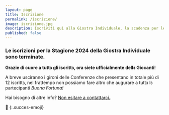 ```yaml
---
layout: page
title: Iscrizione
permalink: /iscrizione/
image: iscrizione.jpg
description: Iscriviti qui alla Giostra Individuale, la scadenza per le iscrizioni del campionato 2023 è il 31 Gennaio.
published: false
---
```




### Le iscrizioni per la Stagione 2024 della Giostra Individuale sono terminate.


**Grazie di cuore a tuttз gli iscrittз, ora siete ufficialmente dellз Giocanti**!

A breve usciranno i gironi delle Conferenze che presentano in totale più di 12 iscrittз, nel frattempo non possiamo fare altro che augurare a tuttз lз partecipanti *Buona Fortuna!*

Hai bisogno di altre info? [ Non esitare a contattarci.](/contatti "Contatti").

🤞
{:.succes-emoji}